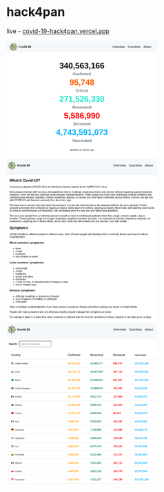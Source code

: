  <h1> hack4pan </h1> 
  
  live - <a href='covid-19-hack4pan.vercel.app'>covid-19-hack4pan.vercel.app </a>
  
  <img src="./public/1stimg.png" width="350" title="hover text">
  <img src="./public/3rdimg.png" width="350" alt="accessibility text">
   <img src="./public/2ndimg.png" width="350" alt="accessibility text">
